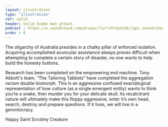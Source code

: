 ```yaml
---
layout: illustration
type: "illustration"
ref: solid
header: Solid Snake man attack
podcast : https://w.soundcloud.com/player/?url=https%3A//api.soundcloud.com/tracks/210886950
order : 8
---
```


The oligarchy of Australia presides in a chalky pillar of enforced isolation. Acquiring accomplished avuncular assistance always proves difficult when attempting to complete a certain story of disaster, no one wants to help build the honesty buttons.

Research has been completed on the empowering end machine. Tony Abbott's team, “The Tailoring Tabbots” have completed the aggregation racism double biomorph. This is an aggressive confused exactalogical representation of how culture (as a single emergent entity) wants to think you’re a snake, then murder you for your delicate skull. Its recalcitrant nature will ultimately make this floppy aggressive, enter it’s own head, search, destroy and prepare questions. If it lives, we will live in a gerontocracy.

Happy Saint Scrutiny Creature


